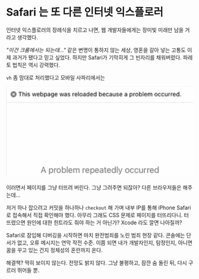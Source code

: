 # Safari 는 또 다른 인터넷 익스플로러

인터넷 익스플로러의 장례식을 치르고 나면, 웹 개발자들에게는 장미빛 미래만 남을 거라고 생각했다.

*"이건 크롬에서는 되는데..."* 같은 변명이 통하지 않는 세상, 영혼을 갈아 넣는 고통도 이제 과거가 됐다고 믿고 싶었다. 하지만 Safari가 기막히게 그 빈자리를 채워버렸다. 파레토 법칙은 역시 강력했다.

 `vh` 좀 맘대로 처리했다고 모바일 사파리에서는

![1](https://raw.githubusercontent.com/ShanePark/mdblog/main/frontend/css/hate-mobile-safari.assets/1.webp)

이러면서 페이지를 그냥 터뜨려 버린다. 그냥 그려주면 되잖아? 다른 브라우저들은 해주는데...

저거 하나 잡으려고 커밋을 하나하나 `checkout` 해 가며 내부 IP를 통해 iPhone Safari로 접속해서 직접 확인해야 했다. 아무리 그래도 CSS 문제로 페이지를 터뜨리다니. 터뜨렸으면 원인에 대한 힌트라도 줘야 하는 거 아닌가? Xcode 라도 깔면 나아질까?

Safari로 잠입해 디버깅을 시작하면 마치 완전범죄를 노린 범죄 현장 같다. 콘솔에는 단서가 없고, 오류 메시지는 연막 작전 수준. 이쯤 되면 내가 개발자인지, 탐정인지, 아니면 꿈을 꾸고 있는 건지 정체성의 혼란까지 온다.

해결책? 딱히 보이지 않는다. 전망도 밝지 않다. 그냥 불평하고, 잠깐 숨 돌린 뒤, 다시 구르러 뛰어들 뿐.

